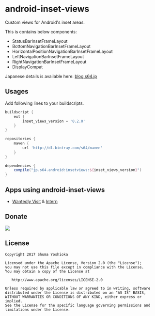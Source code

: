 # android-inset-views

Custom views for Android's inset areas.

This is contains below components:

- StatusBarInsetFrameLayout
- BottomNavigationBarInsetFrameLayout
- HorizontalPositionNavigationBarInsetFrameLayout
- LeftNavigationBarInsetFrameLayout
- RightNavigationBarInsetFrameLayout
- DisplayCompat

Japanese details is available here: [blog.s64.jp](http://blog.s64.jp/entry/2017/07/21/Android%E3%81%AEStatusBar%2C_NavigationBar%E3%81%AE%E9%AB%98%E3%81%95%E3%82%92%E6%8C%81%E3%81%A4View%E7%BE%A4_%22android-inset-views%22_%E3%82%92OSS%E3%81%A8%E3%81%97%E3%81%A6%E5%85%AC%E9%96%8B%E3%81%97%E3%81%BE)

## Usages

Add following lines to your buildscripts.

```groovy
buildscript {
    ext {
        inset_views_version = '0.2.0'
    }
}
```

```groovy
repositories {
    maven {
        url 'http://dl.bintray.com/s64/maven'
    }
}

dependencies {
    compile("jp.s64.android:insetviews:${inset_views_version}")
}
```

## Apps using android-inset-views

- [Wantedly Visit](https://play.google.com/store/apps/details?id=com.wantedly.android.visit) & [Intern](https://play.google.com/store/apps/details?id=com.wantedly.android.student)

## Donate

<a href="https://donorbox.org/android-inset-views"><img src="https://d1iczxrky3cnb2.cloudfront.net/button-small-blue.png"/></a>

## License

```
Copyright 2017 Shuma Yoshioka

Licensed under the Apache License, Version 2.0 (the "License");
you may not use this file except in compliance with the License.
You may obtain a copy of the License at

   http://www.apache.org/licenses/LICENSE-2.0

Unless required by applicable law or agreed to in writing, software
distributed under the License is distributed on an "AS IS" BASIS,
WITHOUT WARRANTIES OR CONDITIONS OF ANY KIND, either express or implied.
See the License for the specific language governing permissions and
limitations under the License.
```
